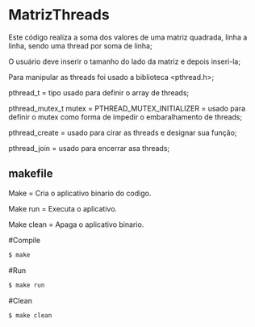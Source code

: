 # MatrizThreads
Este código realiza a soma dos valores de uma matriz quadrada, linha a linha, sendo uma thread por soma de linha;

O usuário deve inserir o tamanho do lado da matriz e depois inseri-la;

Para manipular as threads foi usado a biblioteca <pthread.h>;

pthread_t = tipo usado para definir o array de threads;

pthread_mutex_t mutex = PTHREAD_MUTEX_INITIALIZER = usado para definir o mutex como forma de impedir o embaralhamento de threads;

pthread_create =  usado para cirar as threads e designar sua função;

pthread_join = usado para encerrar asa threads;

## makefile

Make = Cria o aplicativo binario do codigo.

Make run = Executa o aplicativo.

Make clean = Apaga o aplicativo binario.

#Compile
```c
$ make
```
#Run
```c
$ make run
```
#Clean
```c
$ make clean
```
